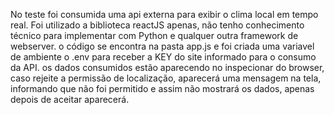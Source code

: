 No teste foi consumida uma api externa para exibir o clima local em tempo real.
Foi utilizado a biblioteca reactJS apenas, não tenho conhecimento técnico para implementar com Python e qualquer outra framework de webserver.
o código se encontra na pasta app.js e foi criada uma variavel de ambiente o .env para receber a KEY do site informado para o consumo da API.
os dados consumidos estão aparecendo no inspecionar do browser, caso rejeite a permissão de localização, aparecerá uma mensagem na tela, informando que não foi permitido e assim não mostrará os dados, apenas depois de aceitar aparecerá.
